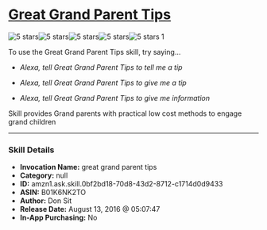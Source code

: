 # [Great Grand Parent Tips](http://alexa.amazon.com/#skills/amzn1.ask.skill.0bf2bd18-70d8-43d2-8712-c1714d0d9433)
![5 stars](../../images/ic_star_black_18dp_1x.png)![5 stars](../../images/ic_star_black_18dp_1x.png)![5 stars](../../images/ic_star_black_18dp_1x.png)![5 stars](../../images/ic_star_black_18dp_1x.png)![5 stars](../../images/ic_star_black_18dp_1x.png) 1

To use the Great Grand Parent Tips skill, try saying...

* *Alexa, tell Great Grand Parent Tips to tell me a tip*

* *Alexa, tell Great Grand Parent Tips to give me a tip*

* *Alexa, tell Great Grand Parent Tips to give me information*

Skill provides Grand parents with practical low cost methods to engage grand children

***

### Skill Details

* **Invocation Name:** great grand parent tips
* **Category:** null
* **ID:** amzn1.ask.skill.0bf2bd18-70d8-43d2-8712-c1714d0d9433
* **ASIN:** B01K6NK2TO
* **Author:** Don Sit
* **Release Date:** August 13, 2016 @ 05:07:47
* **In-App Purchasing:** No
